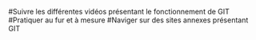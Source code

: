 #Suivre les différentes vidéos présentant le fonctionnement de GIT 
#Pratiquer au fur et à mesure
#Naviger sur des sites annexes présentant GIT

